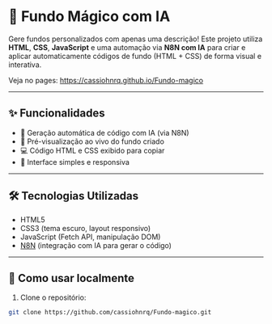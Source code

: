 # 🎨 Fundo Mágico com IA

Gere fundos personalizados com apenas uma descrição! Este projeto utiliza **HTML**, **CSS**, **JavaScript** e uma automação via **N8N com IA** para criar e aplicar automaticamente códigos de fundo (HTML + CSS) de forma visual e interativa.

Veja no pages: 
https://cassiohnrq.github.io/Fundo-magico

---


## ✨ Funcionalidades

- 🧠 Geração automática de código com IA (via N8N)
- 🎨 Pré-visualização ao vivo do fundo criado
- 💻 Código HTML e CSS exibido para copiar
- 🔁 Interface simples e responsiva

---

## 🛠 Tecnologias Utilizadas

- HTML5
- CSS3 (tema escuro, layout responsivo)
- JavaScript (Fetch API, manipulação DOM)
- [N8N](https://n8n.io) (integração com IA para gerar o código)

---

## 🧪 Como usar localmente

1. Clone o repositório:

```bash
git clone https://github.com/cassiohnrq/Fundo-magico.git
